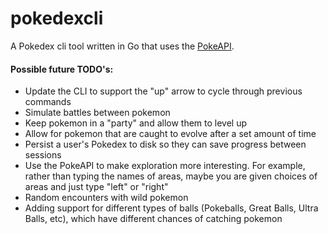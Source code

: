 # pokedexcli
A Pokedex cli tool written in Go that uses the [PokeAPI](https://pokeapi.co/docs/v2).

#### Possible future TODO's:
- Update the CLI to support the "up" arrow to cycle through previous commands
- Simulate battles between pokemon
- Keep pokemon in a "party" and allow them to level up
- Allow for pokemon that are caught to evolve after a set amount of time
- Persist a user's Pokedex to disk so they can save progress between sessions
- Use the PokeAPI to make exploration more interesting. For example, rather than typing the names of areas, maybe you are given choices of areas and just type "left" or "right"
- Random encounters with wild pokemon
- Adding support for different types of balls (Pokeballs, Great Balls, Ultra Balls, etc), which have different chances of catching pokemon